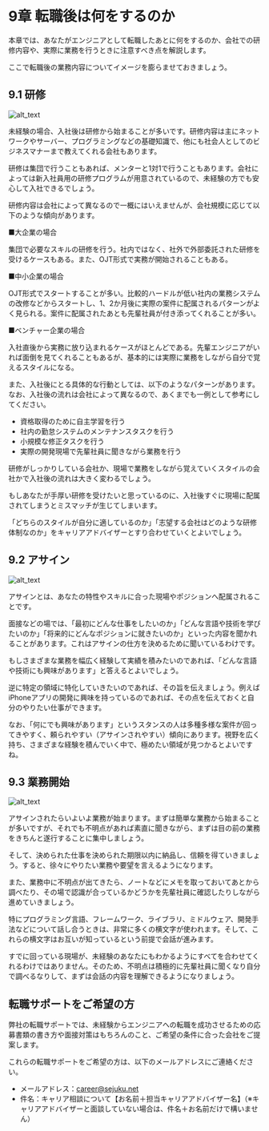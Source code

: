# 9章 転職後は何をするのか

本章では、あなたがエンジニアとして転職したあとに何をするのか、会社での研修内容や、実際に業務を行うときに注意すべき点を解説します。

ここで転職後の業務内容についてイメージを膨らませておきましょう。


## 9.1 研修




![alt_text](images/image26.jpg "image_tooltip")


未経験の場合、入社後は研修から始まることが多いです。研修内容は主にネットワークやサーバー、プログラミングなどの基礎知識で、他にも社会人としてのビジネスマナーまで教えてくれる会社もあります。

研修は集団で行うこともあれば、メンターと1対1で行うこともあります。会社によっては新入社員用の研修プログラムが用意されているので、未経験の方でも安心して入社できるでしょう。

研修内容は会社によって異なるので一概にはいえませんが、会社規模に応じて以下のような傾向があります。

■大企業の場合

集団で必要なスキルの研修を行う。社内ではなく、社外で外部委託された研修を受けるケースもある。また、OJT形式で実務が開始されることもある。

■中小企業の場合

OJT形式でスタートすることが多い。比較的ハードルが低い社内の業務システムの改修などからスタートし、1、2か月後に実際の案件に配属されるパターンがよく見られる。案件に配属されたあとも先輩社員が付き添ってくれることが多い。

■ベンチャー企業の場合

入社直後から実務に放り込まれるケースがほとんどである。先輩エンジニアがいれば面倒を見てくれることもあるが、基本的には実際に業務をしながら自分で覚えるスタイルになる。

また、入社後にとる具体的な行動としては、以下のようなパターンがあります。なお、入社後の流れは会社によって異なるので、あくまでも一例として参考にしてください。



*   資格取得のために自主学習を行う
*   社内の勤怠システムのメンテナンスタスクを行う
*   小規模な修正タスクを行う
*   実際の開発現場で先輩社員に聞きながら業務を行う

研修がしっかりしている会社か、現場で業務をしながら覚えていくスタイルの会社かで入社後の流れは大きく変わるでしょう。

もしあなたが手厚い研修を受けたいと思っているのに、入社後すぐに現場に配属されてしまうとミスマッチが生じてしまいます。

「どちらのスタイルが自分に適しているのか」「志望する会社はどのような研修体制なのか」をキャリアアドバイザーとすり合わせていくとよいでしょう。


## 9.2 アサイン




![alt_text](images/image27.jpg "image_tooltip")


アサインとは、あなたの特性やスキルに合った現場やポジションへ配属されることです。

面接などの場では、「最初にどんな仕事をしたいのか」「どんな言語や技術を学びたいのか」「将来的にどんなポジションに就きたいのか」といった内容を聞かれることがあります。これはアサインの仕方を決めるために聞いているわけです。

もしさまざまな業務を幅広く経験して実績を積みたいのであれば、「どんな言語や技術にも興味があります」と答えるとよいでしょう。

逆に特定の領域に特化していきたいのであれば、その旨を伝えましょう。例えばiPhoneアプリの開発に興味を持っているのであれば、その点を伝えておくと自分のやりたい仕事ができます。

なお、「何にでも興味があります」というスタンスの人は多種多様な案件が回ってきやすく、頼られやすい（アサインされやすい）傾向にあります。視野を広く持ち、さまざまな経験を積んでいく中で、極めたい領域が見つかるとよいですね。


## 9.3 業務開始



![alt_text](images/image28.jpg "image_tooltip")


アサインされたらいよいよ業務が始まります。まずは簡単な業務から始まることが多いですが、それでも不明点があれば素直に聞きながら、まずは目の前の業務をきちんと遂行することに集中しましょう。

そして、決められた仕事を決められた期限以内に納品し、信頼を得ていきましょう。すると、徐々にやりたい業務や要望を言えるようになります。

また、業務中に不明点が出てきたら、ノートなどにメモを取っておいてあとから調べたり、その場で認識が合っているかどうかを先輩社員に確認したりしながら進めていきましょう。

特にプログラミング言語、フレームワーク、ライブラリ、ミドルウェア、開発手法などについて話し合うときは、非常に多くの横文字が使われます。そして、これらの横文字はお互いが知っているという前提で会話が進みます。

すでに回っている現場が、未経験のあなたにもわかるようにすべてを合わせてくれるわけではありません。そのため、不明点は積極的に先輩社員に聞くなり自分で調べるなりして、まずは会話の内容を理解できるようになりましょう。


## 転職サポートをご希望の方

弊社の転職サポートでは、未経験からエンジニアへの転職を成功させるための応募書類の書き方や面接対策はもちろんのこと、ご希望の条件に合った会社をご提案します。

これらの転職サポートをご希望の方は、以下のメールアドレスにご連絡ください。



*   メールアドレス：career@sejuku.net
*   件名：キャリア相談について【お名前＋担当キャリアアドバイザー名】（※キャリアアドバイザーと面談していない場合は、件名＋お名前だけで構いません）

